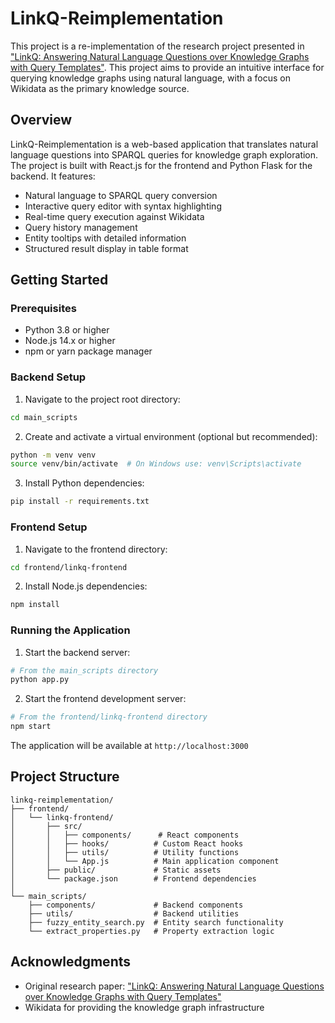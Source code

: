 # LinkQ-Reimplementation

This project is a re-implementation of the research project presented in ["LinkQ: Answering Natural Language Questions over Knowledge Graphs with Query Templates"](https://ieeexplore.ieee.org/document/10771088). This project aims to provide an intuitive interface for querying knowledge graphs using natural language, with a focus on Wikidata as the primary knowledge source.

## Overview

LinkQ-Reimplementation is a web-based application that translates natural language questions into SPARQL queries for knowledge graph exploration. The project is built with React.js for the frontend and Python Flask for the backend. It features:

- Natural language to SPARQL query conversion
- Interactive query editor with syntax highlighting
- Real-time query execution against Wikidata
- Query history management
- Entity tooltips with detailed information
- Structured result display in table format

## Getting Started

### Prerequisites

- Python 3.8 or higher
- Node.js 14.x or higher
- npm or yarn package manager

### Backend Setup

1. Navigate to the project root directory:
```bash
cd main_scripts
```

2. Create and activate a virtual environment (optional but recommended):
```bash
python -m venv venv
source venv/bin/activate  # On Windows use: venv\Scripts\activate
```

3. Install Python dependencies:
```bash
pip install -r requirements.txt
```

### Frontend Setup

1. Navigate to the frontend directory:
```bash
cd frontend/linkq-frontend
```

2. Install Node.js dependencies:
```bash
npm install
```

### Running the Application

1. Start the backend server:
```bash
# From the main_scripts directory
python app.py
```

2. Start the frontend development server:
```bash
# From the frontend/linkq-frontend directory
npm start
```

The application will be available at `http://localhost:3000`

## Project Structure

```
linkq-reimplementation/
├── frontend/
│   └── linkq-frontend/
│       ├── src/
│       │   ├── components/      # React components
│       │   ├── hooks/          # Custom React hooks
│       │   ├── utils/          # Utility functions
│       │   └── App.js          # Main application component
│       ├── public/             # Static assets
│       └── package.json        # Frontend dependencies
│
└── main_scripts/
    ├── components/             # Backend components
    ├── utils/                  # Backend utilities
    ├── fuzzy_entity_search.py  # Entity search functionality
    └── extract_properties.py   # Property extraction logic

```

## Acknowledgments

- Original research paper: ["LinkQ: Answering Natural Language Questions over Knowledge Graphs with Query Templates"](https://ieeexplore.ieee.org/document/10771088)
- Wikidata for providing the knowledge graph infrastructure 